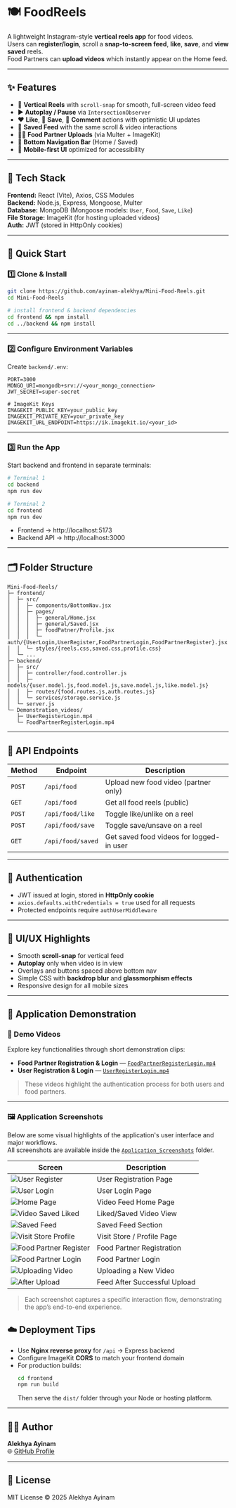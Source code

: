 # 🍽️ FoodReels

A lightweight Instagram-style **vertical reels app** for food videos.  
Users can **register/login**, scroll a **snap-to-screen feed**, **like**, **save**, and **view saved** reels.  
Food Partners can **upload videos** which instantly appear on the Home feed.

---

## ✨ Features

- 📱 **Vertical Reels** with `scroll-snap` for smooth, full-screen video feed  
- ▶️ **Autoplay / Pause** via `IntersectionObserver`  
- ❤️ **Like**, 💾 **Save**, 💬 **Comment** actions with optimistic UI updates  
- 🔖 **Saved Feed** with the same scroll & video interactions  
- 👨‍🍳 **Food Partner Uploads** (via Multer + ImageKit)  
- 🧭 **Bottom Navigation Bar** (Home / Saved)  
- 🎨 **Mobile-first UI** optimized for accessibility  

---

## 🧩 Tech Stack

**Frontend:** React (Vite), Axios, CSS Modules  
**Backend:** Node.js, Express, Mongoose, Multer  
**Database:** MongoDB (Mongoose models: `User`, `Food`, `Save`, `Like`)  
**File Storage:** ImageKit (for hosting uploaded videos)  
**Auth:** JWT (stored in HttpOnly cookies)

---

## 🚀 Quick Start

### 1️⃣ Clone & Install

```bash
git clone https://github.com/ayinam-alekhya/Mini-Food-Reels.git
cd Mini-Food-Reels

# install frontend & backend dependencies
cd frontend && npm install
cd ../backend && npm install
```

---

### 2️⃣ Configure Environment Variables

Create `backend/.env`:

```env
PORT=3000
MONGO_URI=mongodb+srv://<your_mongo_connection>
JWT_SECRET=super-secret

# ImageKit Keys
IMAGEKIT_PUBLIC_KEY=your_public_key
IMAGEKIT_PRIVATE_KEY=your_private_key
IMAGEKIT_URL_ENDPOINT=https://ik.imagekit.io/<your_id>
```

---

### 3️⃣ Run the App

Start backend and frontend in separate terminals:

```bash
# Terminal 1
cd backend
npm run dev

# Terminal 2
cd frontend
npm run dev
```

- Frontend → http://localhost:5173  
- Backend API → http://localhost:3000  

---

## 🗂️ Folder Structure

```
Mini-Food-Reels/
├─ frontend/
│  ├─ src/
│  │  ├─ components/BottomNav.jsx
│  │  ├─ pages/
│  │  │  ├─ general/Home.jsx
│  │  │  ├─ general/Saved.jsx
│  │  │  ├─ foodPatner/Profile.jsx
│  │  │  └─ auth/{UserLogin,UserRegister,FoodPartnerLogin,FoodPartnerRegister}.jsx
│  │  └─ styles/{reels.css,saved.css,profile.css}
│  └─ ...
├─ backend/
│  ├─ src/
│  │  ├─ controller/food.controller.js
│  │  ├─ models/{user.model.js,food.model.js,save.model.js,like.model.js}
│  │  ├─ routes/{food.routes.js,auth.routes.js}
│  │  └─ services/storage.service.js
│  └─ server.js
└─ Demonstration_videos/
   ├─ UserRegisterLogin.mp4
   └─ FoodPartnerRegisterLogin.mp4
```

---

## 🔌 API Endpoints

| Method | Endpoint | Description |
|--------|-----------|-------------|
| `POST` | `/api/food` | Upload new food video (partner only) |
| `GET` | `/api/food` | Get all food reels (public) |
| `POST` | `/api/food/like` | Toggle like/unlike on a reel |
| `POST` | `/api/food/save` | Toggle save/unsave on a reel |
| `GET` | `/api/food/saved` | Get saved food videos for logged-in user |

---

## 🔐 Authentication

- JWT issued at login, stored in **HttpOnly cookie**  
- `axios.defaults.withCredentials = true` used for all requests  
- Protected endpoints require `authUserMiddleware`

---

## 🧪 UI/UX Highlights

- Smooth **scroll-snap** for vertical feed  
- **Autoplay** only when video is in view  
- Overlays and buttons spaced above bottom nav  
- Simple CSS with **backdrop blur** and **glassmorphism effects**  
- Responsive design for all mobile sizes  

---
## 📸 Application Demonstration

### 🎥 Demo Videos
Explore key functionalities through short demonstration clips:

- **Food Partner Registration & Login** — [`FoodPartnerRegisterLogin.mp4`](./Food_Reels/FoodPartnerRegisterLogin.mp4)
- **User Registration & Login** — [`UserRegisterLogin.mp4`](./Food_Reels/UserRegisterLogin.mp4)

> These videos highlight the authentication process for both users and food partners.

---

### 🖼️ Application Screenshots

Below are some visual highlights of the application's user interface and major workflows.  
All screenshots are available inside the [`Application_Screenshots`](./Food_Reels/Application_Screenshots/) folder.

| Screen | Description |
|--------|--------------|
| ![User Register](./Food_Reels/Application_Screenshots/User_Register.png) | User Registration Page |
| ![User Login](./Food_Reels/Application_Screenshots/User_Login.png) | User Login Page |
| ![Home Page](./Food_Reels/Application_Screenshots/Home_page.png) | Video Feed Home Page |
| ![Video Saved Liked](./Food_Reels/Application_Screenshots/Video_saved_liked.png) | Liked/Saved Video View |
| ![Saved Feed](./Food_Reels/Application_Screenshots/Saved_feed.png) | Saved Feed Section |
| ![Visit Store Profile](./Food_Reels/Application_Screenshots/Visit_store_Profile_Page.png) | Visit Store / Profile Page |
| ![Food Partner Register](./Food_Reels/Application_Screenshots/Food_patner_Register.png) | Food Partner Registration |
| ![Food Partner Login](./Food_Reels/Application_Screenshots/Food_patner_Login.png) | Food Partner Login |
| ![Uploading Video](./Food_Reels/Application_Screenshots/Uploading_video.png) | Uploading a New Video |
| ![After Upload](./Food_Reels/Application_Screenshots/After_video_Upload.png) | Feed After Successful Upload |

> Each screenshot captures a specific interaction flow, demonstrating the app’s end-to-end experience.

## ☁️ Deployment Tips

- Use **Nginx reverse proxy** for `/api` → Express backend  
- Configure ImageKit **CORS** to match your frontend domain  
- For production builds:  
  ```bash
  cd frontend
  npm run build
  ```
  Then serve the `dist/` folder through your Node or hosting platform.

---

## 🧑‍💻 Author

**Alekhya Ayinam**  
🌐 [GitHub Profile](https://github.com/ayinam-alekhya)

---

## 📜 License

MIT License © 2025 Alekhya Ayinam
